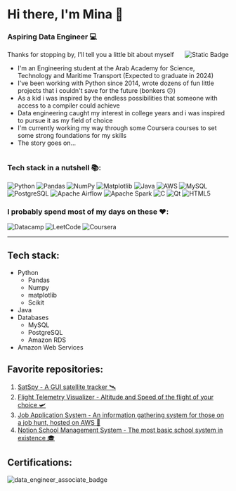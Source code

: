 # Hi there, I'm Mina 👋
<div>
  <h3>Aspiring Data Engineer 💻</h3>
  <a href="https://www.linkedin.com/in/mina-basem/">
  <img align="right" alt="Static Badge" src="https://img.shields.io/badge/LinkedIn-Connect%20with%20me!-blue?style=for-the-badge&logo=linkedin&logoColor=blue&cacheSeconds=3600&link=https%3A%2F%2Fwww.linkedin.com%2Fin%2Fmina-basem%2F">
  </a>
</div>


Thanks for stopping by, I'll tell you a little bit about myself
- I'm an Engineering student at the Arab Academy for Science, Technology and Maritime Transport (Expected to graduate in 2024)
- I've been working with Python since 2014, wrote dozens of fun little projects that i couldn't save for the future (bonkers 😕)
- As a kid i was inspired by the endless possibilities that someone with access to a compiler could achieve
- Data engineering caught my interest in college years and i was inspired to pursue it as my field of choice
- I'm currently working my way through some Coursera courses to set some strong foundations for my skills
- The story goes on...

<div align="center">
<a href="your-viewer-count">
  <img src="https://komarev.com/ghpvc/?username=mina-basem&style=flat-square&color=blue" alt=""/>
</a>
</div>

### Tech stack in a nutshell 📚:

![Python](https://img.shields.io/badge/python-3670A0?style=for-the-badge&logo=python&logoColor=ffdd54)
![Pandas](https://img.shields.io/badge/pandas-%23150458.svg?style=for-the-badge&logo=pandas&logoColor=white)
![NumPy](https://img.shields.io/badge/numpy-%23013243.svg?style=for-the-badge&logo=numpy&logoColor=white)
![Matplotlib](https://img.shields.io/badge/Matplotlib-%23ffffff.svg?style=for-the-badge&logo=Matplotlib&logoColor=black)
![Java](https://img.shields.io/badge/java-%23ED8B00.svg?style=for-the-badge&logo=openjdk&logoColor=white)
![AWS](https://img.shields.io/badge/AWS-%23FF9900.svg?style=for-the-badge&logo=amazon-aws&logoColor=white)
![MySQL](https://img.shields.io/badge/mysql-%2300f.svg?style=for-the-badge&logo=mysql&logoColor=white)
![PostgreSQL](https://img.shields.io/badge/PostgreSQL-316192?style=for-the-badge&logo=postgresql&logoColor=white)
![Apache Airflow](https://img.shields.io/badge/Apache%20Airflow-017CEE?style=for-the-badge&logo=Apache%20Airflow&logoColor=white)
![Apache Spark](https://img.shields.io/badge/Apache%20Spark-FDEE21?style=flat-square&logo=apachespark&logoColor=black)
![C](https://img.shields.io/badge/c-%2300599C.svg?style=for-the-badge&logo=c&logoColor=white)
![Qt](https://img.shields.io/badge/Qt-%23217346.svg?style=for-the-badge&logo=Qt&logoColor=white)
![HTML5](https://img.shields.io/badge/html5-%23E34F26.svg?style=for-the-badge&logo=html5&logoColor=white)

### I probably spend most of my days on these ❤️:

![Datacamp](https://img.shields.io/badge/Datacamp-05192D?style=for-the-badge&logo=datacamp&logoColor=03E860)
![LeetCode](https://img.shields.io/badge/LeetCode-000000?style=for-the-badge&logo=LeetCode&logoColor=#d16c06)
![Coursera](https://img.shields.io/badge/Coursera-%230056D2.svg?style=for-the-badge&logo=Coursera&logoColor=white)

<hr></hr>

## Tech stack:

- Python
    - Pandas
    - Numpy
    - matplotlib
    - Scikit
- Java
- Databases
    - MySQL
    - PostgreSQL
    - Amazon RDS
- Amazon Web Services

## Favorite repositories:

1. [SatSpy - A GUI satellite tracker 🛰](https://github.com/MinaBasem/SatSpy)
2. [Flight Telemetry Visualizer - Altitude and Speed of the flight of your choice 🛩](https://github.com/MinaBasem/Flight_Telemetry_Visualizer)
3. [Job Application System - An information gathering system for those on a job hunt, hosted on AWS 🧳](https://github.com/MinaBasem/job-applications-system-on-aws)
4. [Notion School Management System - The most basic school system in existence 🎓](https://github.com/MinaBasem/NotionSchoolManagementSystem)

## Certifications:

![data_engineer_associate_badge](https://github.com/MinaBasem/MinaBasem/assets/42482261/927539d4-948a-42bb-8ea2-d653840aaaa7)




<!--
**MinaBasem/MinaBasem** is a ✨ _special_ ✨ repository because its `README.md` (this file) appears on your GitHub profile.

Here are some ideas to get you started:

- 🔭 I’m currently working on ...
- 🌱 I’m currently learning ...
- 👯 I’m looking to collaborate on ...
- 🤔 I’m looking for help with ...
- 💬 Ask me about ...
- 📫 How to reach me: ...
- 😄 Pronouns: ...
- ⚡ Fun fact: ...
-->
